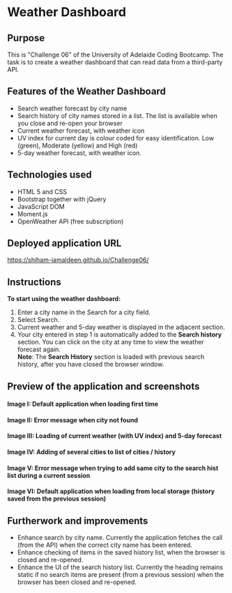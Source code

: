 # Weather Dashboard
## Purpose
This is "Challenge 06" of the University of Adelaide Coding Bootcamp. The task is to create a weather dashboard that can read data from a third-party API. 

## Features of the Weather Dashboard
- Search weather forecast by city name
- Search history of city names stored in a list. The list is available when you close and re-open your browser
- Current weather forecast, with weather icon
- UV index for current day is colour coded for easy identification. Low (green), Moderate (yellow) and High (red)
- 5-day weather forecast, with weather icon.

## Technologies used
- HTML 5 and CSS
- Bootstrap together with jQuery 
- JavaScript DOM
- Moment.js
- OpenWeather API (free subscription)

## Deployed application URL
https://shiham-jamaldeen.github.io/Challenge06/

## Instructions
**To start using the weather dashboard:** 
1. Enter a city name in the Search for a city field.
2. Select Search.
3. Current weather and 5-day weather is displayed in the adjacent section.
4. Your city entered in step 1 is automatically added to the **Search history** section. You can click on the city at any time to view the weather forecast again.<br/>
**Note**: The **Search History** section is loaded with previous search history, after you have closed the browser window.



## Preview of the application and screenshots
#### Image I: Default application when loading first time

#### Image II: Error message when city not found

#### Image III: Loading of current weather (with UV index) and 5-day forecast

#### Image IV: Adding of several cities to list of cities / history


#### Image V: Error message when trying to add same city to the search hist list during a current session 

#### Image VI: Default application when loading from local storage (history saved from the previous session)


## Furtherwork and improvements
- Enhance search by city name. Currently the application fetches the call (from the API) when the correct city name has been entered.
- Enhance checking of items in the saved history list, when the browser is closed and re-opened.
- Enhance the UI of the search history list. Currently the heading remains static if no search items are present (from a previous session) when the browser has been closed and re-opened.
